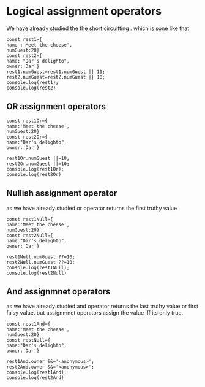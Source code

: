 # Logical assignment operators

We have already studied the the short circuitting . which is sone like that

```
const rest1={
name :'Meet the cheese',
numGuest:20}
const rest2={
name: "Dar's delighto",
owner:'Dar'}
rest1.numGuest=rest1.numGuest || 10;
rest2.numGuest=rest2.numGuest || 10;
console.log(rest1);
console.log(rest2)
```

## OR assignment operators


```
const rest1Or={
name:'Meet the cheese',
numGuest:20}
const rest2Or={
name:"Dar's delighto",
owner:'Dar'}

rest1Or.numGuest ||=10;
rest2Or.numGuest ||=10;
console.log(rest1Or);
console.log(rest2Or)
```
## Nullish assignment operator

as we  have already studied or operator returns the first truthy value 
```
const rest1Null={
name:'Meet the cheese',
numGuest:20}
const rest2Null={
name:"Dar's delighto",
owner:'Dar'}

rest1Null.numGuest ??=10;
rest2Null.numGuest ??=10;
console.log(rest1Null);
console.log(rest2Null)
```
## And assignmnet operators

as we  have already studied and operator returns the last  truthy value or first falsy value.
but assignmnet operators assign the value iff its only true.

```
const rest1And={
name:'Meet the cheese',
numGuest:20}
const restNull={
name:"Dar's delighto",
owner:'Dar'}

rest1And.owner &&='<anonymous>';
rest2And.owner &&='<anonymous>';
console.log(rest1And);
console.log(rest2And)
```
